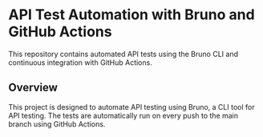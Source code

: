 # API Test Automation with Bruno and GitHub Actions

This repository contains automated API tests using the Bruno CLI and continuous integration with GitHub Actions.

## Overview

This project is designed to automate API testing using Bruno, a CLI tool for API testing. The tests are automatically run on every push to the main branch using GitHub Actions.

